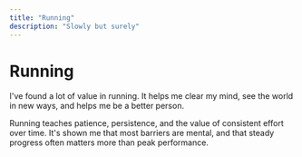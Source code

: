 ```yaml
---
title: "Running"
description: "Slowly but surely"
---
```


# Running

I've found a lot of value in running. It helps me clear my mind, see the world in new ways, and helps me be a better person.

Running teaches patience, persistence, and the value of consistent effort over time. It's shown me that most barriers are mental, and that steady progress often matters more than peak performance.
